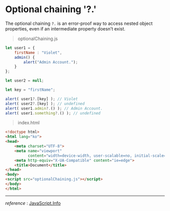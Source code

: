 # Optional chaining '?.'

The optional chaining `?.` is an error-proof way to access nested object properties, even if an intermediate property doesn’t exist.

> optionalChaining.js

```javascript
let user1 = {
    firstName : "Violet",
    admin() {
        alert("Admin Account.");
    }
};

let user2 = null;

let key = "firstName";

alert( user1?.[key] ); // Violet
alert( user2?.[key] ); // undefined
alert( user1.admin?.() ); // Admin Account.
alert( user1.something?.() ); // undefined
```

> index.html

```html
<!doctype html>
<html lang="ko">
<head>
    <meta charset="UTF-8">
    <meta name="viewport"
          content="width=device-width, user-scalable=no, initial-scale=1.0, maximum-scale=1.0, minimum-scale=1.0">
    <meta http-equiv="X-UA-Compatible" content="ie=edge">
    <title>Document</title>
</head>
<body>
<script src="optionalChaining.js"></script>
</body>
</html>
```

<hr/>

*reference* : <a href="https://javascript.info/optional-chaining#summary">JavaScript.Info</a>

